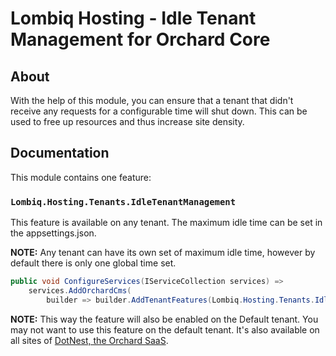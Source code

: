# Lombiq Hosting - Idle Tenant Management for Orchard Core

## About

With the help of this module, you can ensure that a tenant that didn't receive any requests for a configurable time will shut down. This can be used to free up resources and thus increase site density.

## Documentation

This module contains one feature: 

### `Lombiq.Hosting.Tenants.IdleTenantManagement`

This feature is available on any tenant. The maximum idle time can be set in the appsettings.json.

**NOTE:** Any tenant can have its own set of maximum idle time, however by default there is only one global time set.

```csharp
public void ConfigureServices(IServiceCollection services) =>
    services.AddOrchardCms(
        builder => builder.AddTenantFeatures(Lombiq.Hosting.Tenants.IdleTenantManagement.Constants.FeatureNames.DisableIdleTenants));
```

**NOTE:** This way the feature will also be enabled on the Default tenant. You may not want to use this feature on the default tenant. It's also available on all sites of [DotNest, the Orchard SaaS](https://dotnest.com/).
